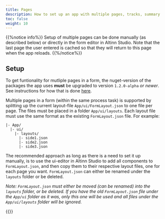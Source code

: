 ```yaml
---
title: Pages
description: How to set up an app with multiple pages, tracks, summary or multiple layouts.
toc: false
weight: 10
---
```


{{%notice info%}}
Setup of multiple pages can be done manually (as described below) or directly in the form editor in Altinn Studio.
Note that the last page the user entered is cached so that they will return to this page when the app reloads.
{{%/notice%}}

## Setup
To get funtionality for mutliple pages in a form, the nuget-version of the packages the app uses **must** be upgraded to version `1.2.0-alpha` _or newer_.
See instructions for how that is done [here](../../../maintainance/dependencies).

Multiple pages in a form (within the same process task) is supported by splitting up the current layout-file `App/ui/FormLayout.json` to one file per page. The files must be placed in a folder `App/ui/layouts`. Each layout file must use the same format as the existing `FormLayout.json` file. For example:

```
|- App/
  |- ui/
    |- layouts/
      |- side1.json
      |- side2.json
      |- side3.json
```

The recommended approach as long as there is a need to set it up manually, is to use the ui-editor in Altinn Studio to add all components to `FormLayout.json`, and then copy them to their respective layout files, one for each page you want. `FormLayout.json` can either be renamed under the `layouts` folder or be deleted.

_Note: `FormLayout.json` must either be moved (can be renamed) into the `layouts` folder, or be deleted. If you have the old `FormLayout.json` file under the `App/ui` folder as it was, only this one will be used and all files under the `App/ui/layouts` folder will be ignored._

{{<children />}}